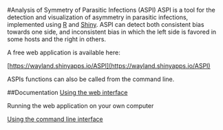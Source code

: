#Analysis of Symmetry of Parasitic Infections (ASPI)
ASPI is a tool for the detection and visualization of asymmetry in parasitic infections, implemented using [R](http://www.r-project.org) and [Shiny](http://shiny.rstudio.com/). ASPI can detect both consistent bias towards one side, and inconsistent bias in which the left side is favored in some hosts and the right in others.

A free web application is available here:

[https://wayland.shinyapps.io/ASPI](https://wayland.shinyapps.io/ASPI)

ASPIs functions can also be called from the command line.



##Documentation
[Using the web interface](https://github.com/WaylandM/aspi/blob/master/doc/gui.md)

Running the web application on your own computer

[Using the command line interface](https://github.com/WaylandM/aspi/blob/master/doc/cli.md)

